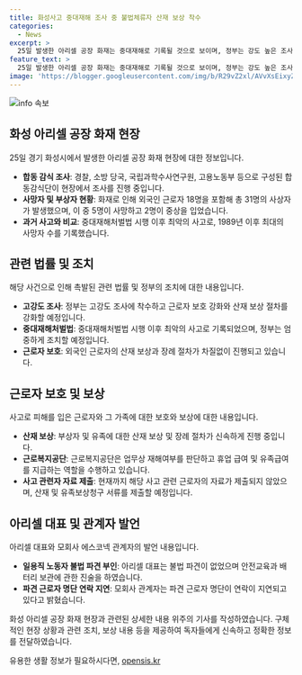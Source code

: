 ```yaml
---
title: 화성사고 중대재해 조사 중 불법체류자 산재 보상 착수
categories:
  - News
excerpt: >
  25일 발생한 아리셀 공장 화재는 중대재해로 기록될 것으로 보이며, 정부는 강도 높은 조사와 근로자 보호 강화에 나섰다. 이번 화재로 국내 5명, 외국인 18명이 사망했고, 31명의 부상자가 발생했다. 이는 2022년 중대재해처벌법 시행 이후 발생한 사망사고 중 하나로, 고용부는 즉각적인 조치를 취하고 있다. 해당 사업장은 상시근로자 50여명이 근무하고 있으며, 대부분이 외국인이다. 사망한 근로자의 유족에게는 근로복지공단을 통해 급여가 지급될 예정이다. 해당 사고에 대한 원인을 철저히 규명하고, 필요한 법적 조치를 취할 것이라고 장관은 강조했다.
feature_text: >
  25일 발생한 아리셀 공장 화재는 중대재해로 기록될 것으로 보이며, 정부는 강도 높은 조사와 근로자 보호 강화에 나섰다. 이번 화재로 국내 5명, 외국인 18명이 사망했고, 31명의 부상자가 발생했다. 이는 2022년 중대재해처벌법 시행 이후 발생한 사망사고 중 하나로, 고용부는 즉각적인 조치를 취하고 있다. 해당 사업장은 상시근로자 50여명이 근무하고 있으며, 대부분이 외국인이다. 사망한 근로자의 유족에게는 근로복지공단을 통해 급여가 지급될 예정이다. 해당 사고에 대한 원인을 철저히 규명하고, 필요한 법적 조치를 취할 것이라고 장관은 강조했다.
image: 'https://blogger.googleusercontent.com/img/b/R29vZ2xl/AVvXsEixyZcFfHzMRdzZMjFBmAUKJYCLCGyLL1o632UiGVXcaFdKo_bkvkuCioo0uUKlGfBVcT3P84aROyZIXSBEx3Aw5nCQ3pTgDom1WDC4m8eifvWiAmWEEVb4x6G_l8C0QH225ldMjyaFvpxGEBGNO37VmDTDMHGhJPq73UglMfDca1-0aw/s1600/blogspot.png'
---
```


<p><img src="https://blogger.googleusercontent.com/img/b/R29vZ2xl/AVvXsEixyZcFfHzMRdzZMjFBmAUKJYCLCGyLL1o632UiGVXcaFdKo_bkvkuCioo0uUKlGfBVcT3P84aROyZIXSBEx3Aw5nCQ3pTgDom1WDC4m8eifvWiAmWEEVb4x6G_l8C0QH225ldMjyaFvpxGEBGNO37VmDTDMHGhJPq73UglMfDca1-0aw/s1600/blogspot.png" alt="info 속보" /></p>

<h2 data-ke-size="size26">화성 아리셀 공장 화재 현장</h2>

<p data-ke-size="size16">25일 경기 화성시에서 발생한 아리셀 공장 화재 현장에 대한 정보입니다.</p>

<ul>
  <li><b>합동 감식 조사</b>: 경찰, 소방 당국, 국립과학수사연구원, 고용노동부 등으로 구성된 합동감식단이 현장에서 조사를 진행 중입니다.</li>
  <li><b>사망자 및 부상자 현황</b>: 화재로 인해 외국인 근로자 18명을 포함해 총 31명의 사상자가 발생했으며, 이 중 5명이 사망하고 2명이 중상을 입었습니다.</li>
  <li><b>과거 사고와 비교</b>: 중대재해처벌법 시행 이후 최악의 사고로, 1989년 이후 최대의 사망자 수를 기록했습니다.</li>
</ul>

<h2 data-ke-size="size26">관련 법률 및 조치</h2>

<p data-ke-size="size16">해당 사건으로 인해 촉발된 관련 법률 및 정부의 조치에 대한 내용입니다.</p>

<ul>
  <li><b>고강도 조사</b>: 정부는 고강도 조사에 착수하고 근로자 보호 강화와 산재 보상 절차를 강화할 예정입니다.</li>
  <li><b>중대재해처벌법</b>: 중대재해처벌법 시행 이후 최악의 사고로 기록되었으며, 정부는 엄중하게 조치할 예정입니다.</li>
  <li><b>근로자 보호</b>: 외국인 근로자의 산재 보상과 장례 절차가 차질없이 진행되고 있습니다.</li>
</ul>

<h2 data-ke-size="size26">근로자 보호 및 보상</h2>

<p data-ke-size="size16">사고로 피해를 입은 근로자와 그 가족에 대한 보호와 보상에 대한 내용입니다.</p>

<ul>
  <li><b>산재 보상</b>: 부상자 및 유족에 대한 산재 보상 및 장례 절차가 신속하게 진행 중입니다.</li>
  <li><b>근로복지공단</b>: 근로복지공단은 업무상 재해여부를 판단하고 휴업 급여 및 유족급여를 지급하는 역할을 수행하고 있습니다.</li>
  <li><b>사고 관련자 자료 제출</b>: 현재까지 해당 사고 관련 근로자의 자료가 제출되지 않았으며, 산재 및 유족보상청구 서류를 제출할 예정입니다.</li>
</ul>

<h2 data-ke-size="size26">아리셀 대표 및 관계자 발언</h2>

<p data-ke-size="size16">아리셀 대표와 모회사 에스코넥 관계자의 발언 내용입니다.</p>

<ul>
  <li><b>일용직 노동자 불법 파견 부인</b>: 아리셀 대표는 불법 파견이 없었으며 안전교육과 배터리 보관에 관한 진술을 하였습니다.</li>
  <li><b>파견 근로자 명단 연락 지연</b>: 모회사 관계자는 파견 근로자 명단이 연락이 지연되고 있다고 밝혔습니다.</li>
</ul>

<p data-ke-size="size16">화성 아리셀 공장 화재 현장과 관련된 상세한 내용 위주의 기사를 작성하였습니다. 구체적인 현장 상황과 관련 조치, 보상 내용 등을 제공하여 독자들에게 신속하고 정확한 정보를 전달하였습니다.</p>
유용한 생활 정보가 필요하시다면, <a href="https://opensis.kr" rel="dofollow">opensis.kr</a>



